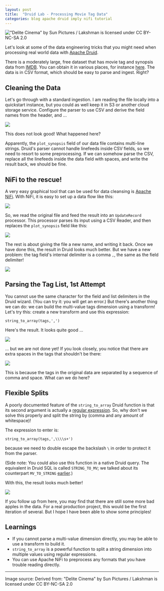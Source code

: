 ```yaml
---
layout: post
title:  "Druid Lab - Processing Movie Tag Data"
categories: blog apache druid imply nifi tutorial
---
```


!["Delite Cinema" by Sun Pictures / Lakshman is licensed under CC BY-NC-SA 2.0](/assets/2021-12-18-movie.jpg)

Let's look at some of the data engineering tricks that you might need when processing real world data with [Apache Druid](https://druid.apache.org/).

There is a moderately large, free dataset that has movie tag and synopsis data from [IMDB](https://www.imdb.com/). You can obtain it in various places, for instance [here](https://ritual.uh.edu/mpst-2018/). The data is in CSV format, which should be easy to parse and ingest. Right?

## Cleaning the Data

Let's go through with a standard ingestion. I am reading the file locally into a quickstart instance, but you could as well keep it in S3 or another cloud storage service. Configure the parser to use CSV and derive the field names from the header, and ...

![](/assets/2021-12-18-dq-1.jpg)

This does not look good! What happened here?

Apparently, the `plot_synopsis` field of our data file contains multi-line strings. Druid's parser cannot handle linefeeds inside CSV fields, so we need to resort to some preprocessing. If we can somehow parse the CSV, replace all the linefeeds inside the data field with spaces, and write the result back, we should be fine.

## NiFi to the rescue!

A very easy graphical tool that can be used for data cleansing is [Apache NiFi](https://nifi.apache.org/). With NiFi, it is easy to set up a data flow like this:

![](/assets/2021-12-18-nifi-1.jpg)

So, we read the original file and feed the result into an `UpdateRecord` processor. This processor parses its input using a CSV Reader, and then replaces the `plot_synopsis` field like this:

![](/assets/2021-12-18-nifi-2.jpg)

The rest is about giving the file a new name, and writing it back. Once we have done this, the result in Druid looks much better. But we have a new problem: the tag field's internal delimiter is a comma `,`, the same as the field delimiter!

![](/assets/2021-12-18-dq-2.jpg)

## Parsing the Tag List, 1st Attempt

You cannot use the same character for the field and list delimiters in the Druid wizard. (You can try it: you will get an error.) But there's another thing we can do: we can build the multi-value tags dimension using a transform! Let's try this: create a new transform and use this expression:
```
string_to_array(tags,',')
```
Here's the result. It looks quite good ...

![](/assets/2021-12-18-t-1.jpg)

... but we are not done yet! If you look closely, you notice that there are extra spaces in the tags that shouldn't be there:

![](/assets/2021-12-18-t-2.jpg)

This is because the tags in the original data are separated by a sequence of comma and space. What can we do here?

## Flexible Splits

A poorly documented feature of the `string_to_array` Druid function is that its second argument is actually a [regular expression](https://en.wikipedia.org/wiki/Regular_expression). So, why don't we solve this properly and split the string by (comma and any amount of whitespace)!

The expression to enter is:
```
string_to_array(tags,',\\\\s+')
```
because we need to double escape the backslash `\` in order to protect it from the parser.

(Side note: You could also use this function in a native Druid query. The equivalent in Druid SQL is called `STRING_TO_MV`; we talked about its counterpart `MV_TO_STRING` [earlier](/2021/09/25/multivalue-dimensions-in-apache-druid-part-3.markdown).)

With this, the result looks much better!

![](/assets/2021-12-18-t-3.jpg)

If you follow up from here, you may find that there are still some more bad apples in the data. For a real production project, this would be the first iteration of several. But I hope I have been able to show some principles!

## Learnings

- If you cannot parse a multi-value dimension directly, you may be able to use a transform to build it.
- `string_to_array` is a powerful function to split a string dimension into multiple values using regular expressions.
- You can use Apache NiFi to preprocess any formats that you have trouble reading directly.

---

Image source: Derived from: "Delite Cinema" by Sun Pictures / Lakshman is licensed under CC BY-NC-SA 2.0 
